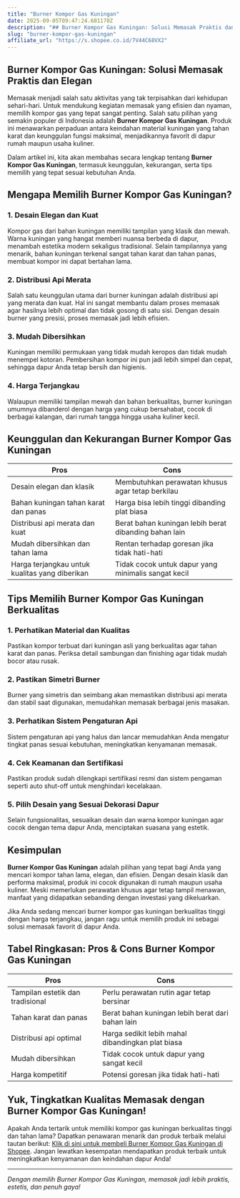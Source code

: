 ```yaml
---
title: "Burner Kompor Gas Kuningan"
date: 2025-09-05T09:47:24.681170Z
description: "## Burner Kompor Gas Kuningan: Solusi Memasak Praktis dan Elegan..."
slug: "burner-kompor-gas-kuningan"
affiliate_url: "https://s.shopee.co.id/7V44C68VX2"
---
```

## Burner Kompor Gas Kuningan: Solusi Memasak Praktis dan Elegan

Memasak menjadi salah satu aktivitas yang tak terpisahkan dari kehidupan sehari-hari. Untuk mendukung kegiatan memasak yang efisien dan nyaman, memilih kompor gas yang tepat sangat penting. Salah satu pilihan yang semakin populer di Indonesia adalah **Burner Kompor Gas Kuningan**. Produk ini menawarkan perpaduan antara keindahan material kuningan yang tahan karat dan keunggulan fungsi maksimal, menjadikannya favorit di dapur rumah maupun usaha kuliner.

Dalam artikel ini, kita akan membahas secara lengkap tentang **Burner Kompor Gas Kuningan**, termasuk keunggulan, kekurangan, serta tips memilih yang tepat sesuai kebutuhan Anda.

## Mengapa Memilih Burner Kompor Gas Kuningan?

### 1. Desain Elegan dan Kuat
Kompor gas dari bahan kuningan memiliki tampilan yang klasik dan mewah. Warna kuningan yang hangat memberi nuansa berbeda di dapur, menambah estetika modern sekaligus tradisional. Selain tampilannya yang menarik, bahan kuningan terkenal sangat tahan karat dan tahan panas, membuat kompor ini dapat bertahan lama.

### 2. Distribusi Api Merata
Salah satu keunggulan utama dari burner kuningan adalah distribusi api yang merata dan kuat. Hal ini sangat membantu dalam proses memasak agar hasilnya lebih optimal dan tidak gosong di satu sisi. Dengan desain burner yang presisi, proses memasak jadi lebih efisien.

### 3. Mudah Dibersihkan
Kuningan memiliki permukaan yang tidak mudah keropos dan tidak mudah menempel kotoran. Pembersihan kompor ini pun jadi lebih simpel dan cepat, sehingga dapur Anda tetap bersih dan higienis.

### 4. Harga Terjangkau
Walaupun memiliki tampilan mewah dan bahan berkualitas, burner kuningan umumnya dibanderol dengan harga yang cukup bersahabat, cocok di berbagai kalangan, dari rumah tangga hingga usaha kuliner kecil.

## Keunggulan dan Kekurangan Burner Kompor Gas Kuningan

| **Pros** | **Cons** |
| --- | --- |
| Desain elegan dan klasik | Membutuhkan perawatan khusus agar tetap berkilau |
| Bahan kuningan tahan karat dan panas | Harga bisa lebih tinggi dibanding plat biasa |
| Distribusi api merata dan kuat | Berat bahan kuningan lebih berat dibanding bahan lain |
| Mudah dibersihkan dan tahan lama | Rentan terhadap goresan jika tidak hati-hati |
| Harga terjangkau untuk kualitas yang diberikan | Tidak cocok untuk dapur yang minimalis sangat kecil |

## Tips Memilih Burner Kompor Gas Kuningan Berkualitas

### 1. Perhatikan Material dan Kualitas
Pastikan kompor terbuat dari kuningan asli yang berkualitas agar tahan karat dan panas. Periksa detail sambungan dan finishing agar tidak mudah bocor atau rusak.

### 2. Pastikan Simetri Burner
Burner yang simetris dan seimbang akan memastikan distribusi api merata dan stabil saat digunakan, memudahkan memasak berbagai jenis masakan.

### 3. Perhatikan Sistem Pengaturan Api
Sistem pengaturan api yang halus dan lancar memudahkan Anda mengatur tingkat panas sesuai kebutuhan, meningkatkan kenyamanan memasak.

### 4. Cek Keamanan dan Sertifikasi
Pastikan produk sudah dilengkapi sertifikasi resmi dan sistem pengaman seperti auto shut-off untuk menghindari kecelakaan.

### 5. Pilih Desain yang Sesuai Dekorasi Dapur
Selain fungsionalitas, sesuaikan desain dan warna kompor kuningan agar cocok dengan tema dapur Anda, menciptakan suasana yang estetik.

## Kesimpulan

**Burner Kompor Gas Kuningan** adalah pilihan yang tepat bagi Anda yang mencari kompor tahan lama, elegan, dan efisien. Dengan desain klasik dan performa maksimal, produk ini cocok digunakan di rumah maupun usaha kuliner. Meski memerlukan perawatan khusus agar tetap tampil menawan, manfaat yang didapatkan sebanding dengan investasi yang dikeluarkan.

Jika Anda sedang mencari burner kompor gas kuningan berkualitas tinggi dengan harga terjangkau, jangan ragu untuk memilih produk ini sebagai solusi memasak favorit di dapur Anda.

## Tabel Ringkasan: Pros & Cons Burner Kompor Gas Kuningan

| **Pros** | **Cons** |
| --- | --- |
| Tampilan estetik dan tradisional | Perlu perawatan rutin agar tetap bersinar |
| Tahan karat dan panas | Berat bahan kuningan lebih berat dari bahan lain |
| Distribusi api optimal | Harga sedikit lebih mahal dibandingkan plat biasa |
| Mudah dibersihkan | Tidak cocok untuk dapur yang sangat kecil |
| Harga kompetitif | Potensi goresan jika tidak hati-hati |

## Yuk, Tingkatkan Kualitas Memasak dengan Burner Kompor Gas Kuningan!

Apakah Anda tertarik untuk memiliki kompor gas kuningan berkualitas tinggi dan tahan lama? Dapatkan penawaran menarik dan produk terbaik melalui tautan berikut: [Klik di sini untuk membeli Burner Kompor Gas Kuningan di Shopee](https://s.shopee.co.id/7V44C68VX2). Jangan lewatkan kesempatan mendapatkan produk terbaik untuk meningkatkan kenyamanan dan keindahan dapur Anda!

---

*Dengan memilih Burner Kompor Gas Kuningan, memasak jadi lebih praktis, estetis, dan penuh gaya!*